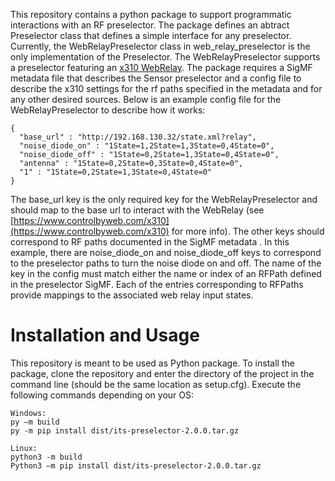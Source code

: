 This repository contains a python package to support programmatic interactions with an RF preselector. 
The package defines an abtract Preselector class that defines a simple interface for any preselector. 
Currently, the WebRelayPreselector class in web_relay_preselector is the only implementation of the Preselector.
The WebRelayPreselector supports a preselector featuring an [x310 WebRelay](https://www.controlbyweb.com/x310/).
The package requires a SigMF metadata file that describes the Sensor preselector and a config file to describe the x310 settings for the rf paths specified in the 
metadata and for any other desired sources. Below is an example config file for the WebRelayPreselector to describe how it works:
```
{
  "base_url" : "http://192.168.130.32/state.xml?relay",
  "noise_diode_on" : "1State=1,2State=1,3State=0,4State=0",
  "noise_diode_off" : "1State=0,2State=1,3State=0,4State=0",
  "antenna" : "1State=0,2State=0,3State=0,4State=0",
  "1" : "1State=0,2State=1,3State=0,4State=0"
}
```

The base_url key is the only required key for the WebRelayPreselector and should map to the base url to interact with the WebRelay (see 
[https://www.controlbyweb.com/x310](https://www.controlbyweb.com/x310) for more info). The other keys should
correspond to RF paths documented in the SigMF metadata . In this example, 
there are noise_diode_on and noise_diode_off keys to correspond to the preselector paths to turn the noise diode on and off.
The name of the key in the config must match either the name or index of an RFPath defined in the preselector SigMF.
Each of the entries corresponding to RFPaths provide mappings to the associated web relay input states. 

# Installation and Usage
This repository is meant to be used as Python package. To install the package, clone the repository and enter the directory of the project in the command line (should be the same location as setup.cfg). Execute the following commands depending on your OS:
```
Windows:
py –m build 
py -m pip install dist/its-preselector-2.0.0.tar.gz 

Linux:
python3 -m build
Python3 –m pip install dist/its-preselector-2.0.0.tar.gz 

```
 

